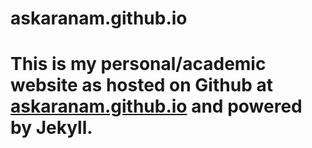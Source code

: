 
askaranam.github.io
============

This is my personal/academic website as hosted on Github at [askaranam.github.io](http://askaranam.github.io) and powered by Jekyll.
=======

